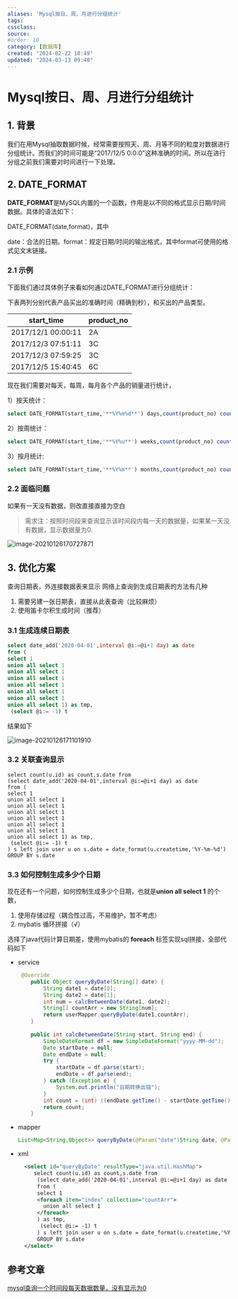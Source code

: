 ```yaml
---
aliases: 'Mysql按日、周、月进行分组统计'
tags: 
cssclass:
source:
#order: 10
category: [数据库]
created: "2024-02-22 10:49"
updated: "2024-03-13 09:40"
---
```


# Mysql按日、周、月进行分组统计

## 1. 背景

我们在用Mysql抽取数据时候，经常需要按照天、周、月等不同的粒度对数据进行分组统计。而我们的时间可能是“2017/12/5 0:0:0”这种准确的时间。所以在进行分组之前我们需要对时间进行一下处理。

## 2. DATE_FORMAT

**DATE_FORMAT**是MySQL内置的一个函数，作用是以不同的格式显示日期/时间数据。具体的语法如下：

DATE_FORMAT(date,format)，其中

date：合法的日期。format：规定日期/时间的输出格式，其中format可使用的格式见文末链接。

### 2.1 示例

下面我们通过具体例子来看如何通过DATE_FORMAT进行分组统计：

下表两列分别代表产品买出的准确时间（精确到秒），和买出的产品类型。

| start_time         | product_no |
| ------------------ | ---------- |
| 2017/12/1 00:00:11 | 2A         |
| 2017/12/3 07:51:11 | 3C         |
| 2017/12/3 07:59:25 | 3C         |
| 2017/12/5 15:40:45 | 6C         |

现在我们需要对每天，每周，每月各个产品的销量进行统计，

1）按天统计：

```sql
select DATE_FORMAT(start_time,'**%Y%m%d**') days,count(product_no) count from test group by days; 
```

2）按周统计：

```sql
select DATE_FORMAT(start_time,'**%Y%u**') weeks,count(product_no) count from test group by weeks; 
```

3）按月统计:

```sql
select DATE_FORMAT(start_time,'**%Y%m**') months,count(product_no) count from test group bymonths; 
```

### 2.2 面临问题

如果有一天没有数据，则改直接直接为空白

>需求注：按照时间段来查询显示该时间段内每一天的数据量，如果某一天没有数据，显示数据量为0.

![image-20210126170727871](https://cdn.jsdelivr.net/gh/MrJackC/PicGoImages/other/202403130940201.png)

## 3. 优化方案

查询日期表，外连接数据表来显示
网络上查询到生成日期表的方法有几种

1. 需要另建一张日期表，直接从此表查询（比较麻烦）
2. 使用笛卡尔积生成时间（推荐）

### 3.1 生成连续日期表

```sql
select date_add('2020-04-01',interval @i:=@i+1 day) as date 
from (
select 1 
union all select 1 
union all select 1
union all select 1 
union all select 1 
union all select 1 
union all select 1 
union all select 1) as tmp,
 (select @i:= -1) t
```

结果如下

![image-20210126171101910](https://cdn.jsdelivr.net/gh/MrJackC/PicGoImages/other/202403130940245.png)

### 3.2 关联查询显示

```
select count(u.id) as count,s.date from 
(select date_add('2020-04-01',interval @i:=@i+1 day) as date 
from (
select 1 
union all select 1 
union all select 1
union all select 1 
union all select 1 
union all select 1 
union all select 1 
union all select 1) as tmp,
 (select @i:= -1) t
) s left join user u on s.date = date_format(u.createtime,'%Y-%m-%d')
GROUP BY s.date
```

### 3.3 如何控制生成多少个日期

现在还有一个问题，如何控制生成多少个日期，也就是**union all select 1** 的个数，

1. 使用存储过程（耦合性过高，不易维护，暂不考虑）
2. mybatis 循环拼接（√）

选择了java代码计算日期差，使用mybatis的 **foreach** 标签实现sql拼接，全部代码如下

- service

  ```java
   @Override
      public Object queryByDate(String[] date) {
          String date1 = date[0];
          String date2 = date[1];
          int num = calcBetweenDate(date1, date2);
          String[] countArr = new String[num];
          return userMapper.queryByDate(date1,countArr);
      }
      
      public int calcBetweenDate(String start, String end) {  
          SimpleDateFormat df = new SimpleDateFormat("yyyy-MM-dd");  
          Date startDate = null;  
          Date endDate = null;  
          try {  
              startDate = df.parse(start);  
              endDate = df.parse(end);  
          } catch (Exception e) {  
              System.out.println("日期转换出错");  
          }  
          int count = (int) ((endDate.getTime() - startDate.getTime()) / (24 * 60 * 60 * 1000));  
          return count;  
      }  
  ```

- mapper

  ```java
  List<Map<String,Object>> queryByDate(@Param("date")String date, @Param("countArr")String[] countArr);
  ```

- xml

  ```xml
  	<select id="queryByDate" resultType="java.util.HashMap">
  	   select count(u.id) as count,s.date from 
  		(select date_add('2020-04-01',interval @i:=@i+1 day) as date 
  		from (
  		select 1 
  	   	<foreach item="index" collection="countArr">
  		  union all select 1 
  		</foreach>
  		) as tmp,
  		 (select @i:= -1) t
  		) s left join user u on s.date = date_format(u.createtime,'%Y-%m-%d')
  		GROUP BY s.date
  	</select>
  
  ```

## 参考文章

[mysql查询一个时间段每天数据数量，没有显示为0](https://blog.csdn.net/new_yao/article/details/105572684)

